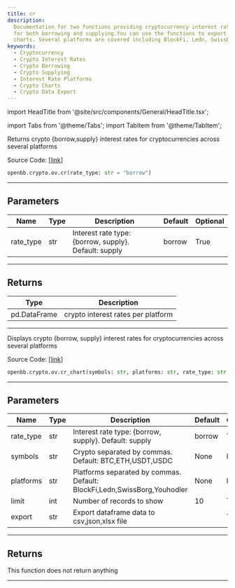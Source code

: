 ```yaml
---
title: cr
description:
  Documentation for two functions providing cryptocurrency interest rates
  for both borrowing and supplying.You can use the functions to export data or generate
  charts. Several platforms are covered including BlockFi, Ledn, SwissBorg, and Youhodler.
keywords:
  - Cryptocurrency
  - Crypto Interest Rates
  - Crypto Borrowing
  - Crypto Supplying
  - Interest Rate Platforms
  - Crypto Charts
  - Crypto Data Export
---
```


import HeadTitle from '@site/src/components/General/HeadTitle.tsx';

<HeadTitle title="crypto.ov.cr - Reference | OpenBB SDK Docs" />

import Tabs from '@theme/Tabs';
import TabItem from '@theme/TabItem';

<Tabs>
<TabItem value="model" label="Model" default>

Returns crypto \{borrow,supply\} interest rates for cryptocurrencies across several platforms

Source Code: [[link](https://github.com/OpenBB-finance/OpenBB/tree/main/openbb_terminal/cryptocurrency/overview/loanscan_model.py#L267)]

```python
openbb.crypto.ov.cr(rate_type: str = "borrow")
```

---

## Parameters

| Name      | Type | Description                                             | Default | Optional |
| --------- | ---- | ------------------------------------------------------- | ------- | -------- |
| rate_type | str  | Interest rate type: \{borrow, supply\}. Default: supply | borrow  | True     |

---

## Returns

| Type         | Description                        |
| ------------ | ---------------------------------- |
| pd.DataFrame | crypto interest rates per platform |

---

</TabItem>
<TabItem value="view" label="Chart">

Displays crypto \{borrow, supply\} interest rates for cryptocurrencies across several platforms

Source Code: [[link](https://github.com/OpenBB-finance/OpenBB/tree/main/openbb_terminal/cryptocurrency/overview/loanscan_view.py#L24)]

```python
openbb.crypto.ov.cr_chart(symbols: str, platforms: str, rate_type: str = "borrow", limit: int = 10, export: str = "", external_axes: Optional[List[matplotlib.axes._axes.Axes]] = None)
```

---

## Parameters

| Name      | Type | Description                                                              | Default | Optional |
| --------- | ---- | ------------------------------------------------------------------------ | ------- | -------- |
| rate_type | str  | Interest rate type: \{borrow, supply\}. Default: supply                  | borrow  | True     |
| symbols   | str  | Crypto separated by commas. Default: BTC,ETH,USDT,USDC                   | None    | False    |
| platforms | str  | Platforms separated by commas. Default: BlockFi,Ledn,SwissBorg,Youhodler | None    | False    |
| limit     | int  | Number of records to show                                                | 10      | True     |
| export    | str  | Export dataframe data to csv,json,xlsx file                              |         | True     |

---

## Returns

This function does not return anything

---

</TabItem>
</Tabs>
